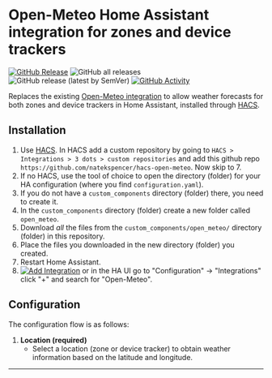 # Open-Meteo Home Assistant integration for zones and device trackers

[![GitHub Release][releases-shield]][releases]
![GitHub all releases][download-all]
![GitHub release (latest by SemVer)][download-latest]
[![GitHub Activity][commits-shield]][commits]

Replaces the existing [Open-Meteo integration](https://www.home-assistant.io/integrations/open_meteo/) to allow weather forecasts for both zones and device trackers in Home Assistant, installed through [HACS](https://hacs.xyz/docs/setup/download).

## Installation

1. Use [HACS](https://hacs.xyz/docs/setup/download). In HACS add a custom repository by going to `HACS > Integrations > 3 dots > custom repositories` and add this github repo `https://github.com/natekspencer/hacs-open-meteo`. Now skip to 7.
2. If no HACS, use the tool of choice to open the directory (folder) for your HA configuration (where you find `configuration.yaml`).
3. If you do not have a `custom_components` directory (folder) there, you need to create it.
4. In the `custom_components` directory (folder) create a new folder called `open_meteo`.
5. Download _all_ the files from the `custom_components/open_meteo/` directory (folder) in this repository.
6. Place the files you downloaded in the new directory (folder) you created.
7. Restart Home Assistant.
8. [![Add Integration][add-integration-badge]][add-integration] or in the HA UI go to "Configuration" -> "Integrations" click "+" and search for "Open-Meteo".

## Configuration

The configuration flow is as follows:

1. **Location (required)**
   - Select a location (zone or device tracker) to obtain weather information based on the latitude and longitude.

---

[commits-shield]: https://img.shields.io/github/commit-activity/w/natekspencer/hacs-open-meteo?style=flat-square
[commits]: https://github.com/natekspencer/hacs-open-meteo/commits/main
[releases-shield]: https://img.shields.io/github/release/natekspencer/hacs-open-meteo.svg?style=flat-square
[releases]: https://github.com/natekspencer/hacs-open-meteo/releases
[download-all]: https://img.shields.io/github/downloads/natekspencer/hacs-open-meteo/total?style=flat-square
[download-latest]: https://img.shields.io/github/downloads/natekspencer/hacs-open-meteo/latest/total?style=flat-square
[add-integration]: https://my.home-assistant.io/redirect/config_flow_start?domain=open_meteo
[add-integration-badge]: https://my.home-assistant.io/badges/config_flow_start.svg
